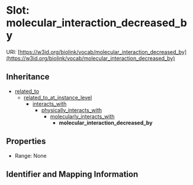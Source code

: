 # Slot: molecular_interaction_decreased_by

URI: [https://w3id.org/biolink/vocab/molecular_interaction_decreased_by](https://w3id.org/biolink/vocab/molecular_interaction_decreased_by)




## Inheritance

* [related_to](related_to.md)
    * [related_to_at_instance_level](related_to_at_instance_level.md)
        * [interacts_with](interacts_with.md)
            * [physically_interacts_with](physically_interacts_with.md)
                * [molecularly_interacts_with](molecularly_interacts_with.md)
                    * **molecular_interaction_decreased_by**



## Properties

 * Range: None



## Identifier and Mapping Information






